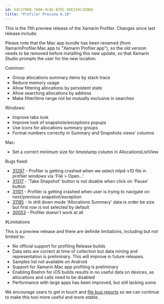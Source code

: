 ```yaml
---
id: 64C3706B-7A0A-4CAE-B76C-9DE236C289DA
title: "Profiler Preview 0.18"
---
```


This is the 11th preview release of the Xamarin Profiler. Changes since last release include:

Please note that the Mac app bundle has been renamed (from XamarinProfiler.Mac.app to "Xamarin Profiler.app"), so the old version needs to be removed before installing this new update, so that Xamarin Studio prompts the user for the new location.

Common:

* Group allocations summary items by stack trace
* Reduce memory usage
* Allow filtering allocations by persistent state
* Allow searching allocations by address
* Make filter/time range not be mutually exclusive in searches

Windows:

* Improve tabs look
* Improve look of snapshots/exceptions popups
* Use icons for allocations summary groups
* Format numbers correctly in Summary and Snapshots views’ columns

Mac:

* Set a correct minimum size for timestamp column in AllocationsListView

Bugs fixed:

* [31297](https://bugzilla.xamarin.com/show_bug.cgi?id=31297) - Profiler is getting crashed when we select mlpd-v10 file in profiler windows via 'File > Open...'
* [31317](https://bugzilla.xamarin.com/show_bug.cgi?id=31317) - 'Take Snapshot' button is not disable when click on 'Pause' button
* [31101](https://bugzilla.xamarin.com/show_bug.cgi?id=31101) - Profiler is getting crashed when user is trying to navigate on next/previous snapshot/exception
* [31195](https://bugzilla.xamarin.com/show_bug.cgi?id=31195) - In drill down mode 'Allocations Summary' data is order be size but first row is not selected by default
* [30053](https://bugzilla.xamarin.com/show_bug.cgi?id=30053) - Profiler doesn't work at all

#Limitations

This is a preview release and there are definite limitations, including but not limited to:

* No official support for profiling Release builds
* Data sets are correct at time of collection but data mining and representation is preliminary. This will improve in future releases.
* Samples list not available on Android
* Support for Xamarin.Mac app profiling is preliminary
* Enabling Boehm for iOS builds results in no useful data on devices, as allocations and calls need to be disabled
* Performance with large apps has been improved, but still lacking some

We encourage users to get in touch and [file bug reports](https://bugzilla.xamarin.com/enter_bug.cgi?product=Profiler) so we can continue to make this tool more useful and more stable.

